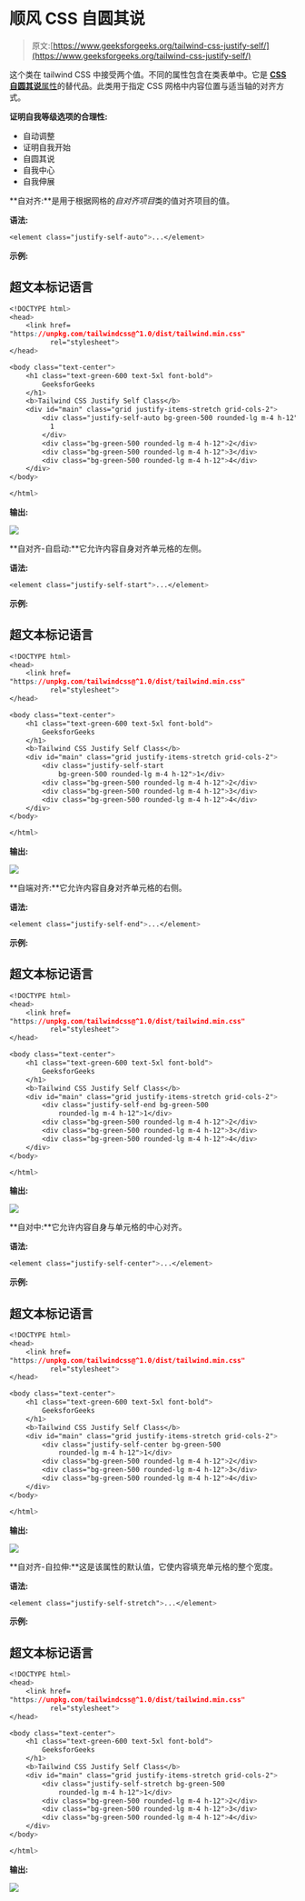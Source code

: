 # 顺风 CSS 自圆其说

> 原文:[https://www.geeksforgeeks.org/tailwind-css-justify-self/](https://www.geeksforgeeks.org/tailwind-css-justify-self/)

这个类在 tailwind CSS 中接受两个值。不同的属性包含在类表单中。它是 [**CSS 自圆其说**属性](https://www.geeksforgeeks.org/css-justify-self-property/)的替代品。此类用于指定 CSS 网格中内容位置与适当轴的对齐方式。

**证明自我等级选项的合理性:**

*   自动调整
*   证明自我开始
*   自圆其说
*   自我中心
*   自我伸展

**自对齐:**是用于根据网格的*自对齐项目*类的值对齐项目的值。

**语法:**

```css
<element class="justify-self-auto">...</element>
```

**示例:**

## 超文本标记语言

```css
<!DOCTYPE html> 
<head> 
    <link href=
"https://unpkg.com/tailwindcss@^1.0/dist/tailwind.min.css" 
          rel="stylesheet"> 
</head> 

<body class="text-center"> 
    <h1 class="text-green-600 text-5xl font-bold">
        GeeksforGeeks
    </h1> 
    <b>Tailwind CSS Justify Self Class</b> 
    <div id="main" class="grid justify-items-stretch grid-cols-2"> 
        <div class="justify-self-auto bg-green-500 rounded-lg m-4 h-12">
          1
        </div> 
        <div class="bg-green-500 rounded-lg m-4 h-12">2</div> 
        <div class="bg-green-500 rounded-lg m-4 h-12">3</div> 
        <div class="bg-green-500 rounded-lg m-4 h-12">4</div>
    </div> 
</body> 

</html>
```

**输出:**

![](img/4f07ffa9b50b7b0031f6afb928ac5674.png)

**自对齐-自启动:**它允许内容自身对齐单元格的左侧。

**语法:**

```css
<element class="justify-self-start">...</element>
```

**示例:**

## 超文本标记语言

```css
<!DOCTYPE html> 
<head> 
    <link href=
"https://unpkg.com/tailwindcss@^1.0/dist/tailwind.min.css" 
          rel="stylesheet"> 
</head> 

<body class="text-center"> 
    <h1 class="text-green-600 text-5xl font-bold">
        GeeksforGeeks
    </h1> 
    <b>Tailwind CSS Justify Self Class</b> 
    <div id="main" class="grid justify-items-stretch grid-cols-2"> 
        <div class="justify-self-start 
            bg-green-500 rounded-lg m-4 h-12">1</div> 
        <div class="bg-green-500 rounded-lg m-4 h-12">2</div> 
        <div class="bg-green-500 rounded-lg m-4 h-12">3</div> 
        <div class="bg-green-500 rounded-lg m-4 h-12">4</div>
    </div> 
</body> 

</html>
```

**输出:**

![](img/501ae50997ba53fd602e660205fa03ac.png)

**自端对齐:**它允许内容自身对齐单元格的右侧。

**语法:**

```css
<element class="justify-self-end">...</element>
```

**示例:**

## 超文本标记语言

```css
<!DOCTYPE html> 
<head> 
    <link href=
"https://unpkg.com/tailwindcss@^1.0/dist/tailwind.min.css" 
          rel="stylesheet"> 
</head> 

<body class="text-center"> 
    <h1 class="text-green-600 text-5xl font-bold">
        GeeksforGeeks
    </h1> 
    <b>Tailwind CSS Justify Self Class</b> 
    <div id="main" class="grid justify-items-stretch grid-cols-2"> 
        <div class="justify-self-end bg-green-500 
            rounded-lg m-4 h-12">1</div> 
        <div class="bg-green-500 rounded-lg m-4 h-12">2</div> 
        <div class="bg-green-500 rounded-lg m-4 h-12">3</div> 
        <div class="bg-green-500 rounded-lg m-4 h-12">4</div>
    </div> 
</body> 

</html>
```

**输出:**

![](img/ef93a42ba3c2f4085764ea038a27a2b5.png)

**自对中:**它允许内容自身与单元格的中心对齐。

**语法:**

```css
<element class="justify-self-center">...</element>
```

**示例:**

## 超文本标记语言

```css
<!DOCTYPE html> 
<head> 
    <link href=
"https://unpkg.com/tailwindcss@^1.0/dist/tailwind.min.css" 
          rel="stylesheet"> 
</head> 

<body class="text-center"> 
    <h1 class="text-green-600 text-5xl font-bold">
        GeeksforGeeks
    </h1> 
    <b>Tailwind CSS Justify Self Class</b> 
    <div id="main" class="grid justify-items-stretch grid-cols-2"> 
        <div class="justify-self-center bg-green-500 
            rounded-lg m-4 h-12">1</div> 
        <div class="bg-green-500 rounded-lg m-4 h-12">2</div> 
        <div class="bg-green-500 rounded-lg m-4 h-12">3</div> 
        <div class="bg-green-500 rounded-lg m-4 h-12">4</div>
    </div> 
</body> 

</html>
```

**输出:**

![](img/f0849fc45111ad4a2a905a7a5f7dc5e2.png)

**自对齐-自拉伸:**这是该属性的默认值，它使内容填充单元格的整个宽度。

**语法:**

```css
<element class="justify-self-stretch">...</element>
```

**示例:**

## 超文本标记语言

```css
<!DOCTYPE html> 
<head> 
    <link href=
"https://unpkg.com/tailwindcss@^1.0/dist/tailwind.min.css" 
          rel="stylesheet"> 
</head> 

<body class="text-center"> 
    <h1 class="text-green-600 text-5xl font-bold">
        GeeksforGeeks
    </h1> 
    <b>Tailwind CSS Justify Self Class</b> 
    <div id="main" class="grid justify-items-stretch grid-cols-2"> 
        <div class="justify-self-stretch bg-green-500 
            rounded-lg m-4 h-12">1</div> 
        <div class="bg-green-500 rounded-lg m-4 h-12">2</div> 
        <div class="bg-green-500 rounded-lg m-4 h-12">3</div> 
        <div class="bg-green-500 rounded-lg m-4 h-12">4</div>
    </div> 
</body> 

</html>
```

**输出:**

![](img/3c7782eb09d8403ba3e574eb3af7fc52.png)